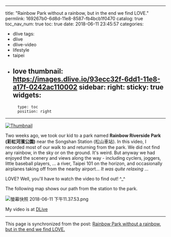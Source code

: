 
---
title: "Rainbow Park without a rainbow, but in the end we find LOVE."
permlink: 169267b0-6d8d-11e8-8587-fb4bcb1f0470
catalog: true
toc_nav_num: true
toc: true
date: 2018-06-11 23:45:57
categories:
- dlive
tags:
- dlive
- dlive-video
- lifestyle
- taipei
- love
thumbnail: https://images.dlive.io/93ecc32f-6dd1-11e8-a17f-0242ac110002
sidebar:
    right:
        sticky: true
widgets:
    -
        type: toc
        position: right
---


[![Thumbnail](https://images.dlive.io/93ecc32f-6dd1-11e8-a17f-0242ac110002)](https://dlive.io/video/deanliu/169267b0-6d8d-11e8-8587-fb4bcb1f0470)

Two weeks ago, we took our kid to a park named **Rainbow Riverside Park (彩虹河濱公園)** near the Songshan Station (松山車站). In this video, I recorded most of our walk to and returning from the park. We did not find any rainbow, in the sky or on the ground. It's weird. But anyway we had enjoyed the scenery and views along the way - including cyclers, joggers, little baseball players, ... a river, Taipei 101 on the horizon, and occasionally airplanes taking off from the nearby airport... *It was quite relaxing* ...

LOVE? Well, you'll have to watch the video to find out! ^_^

The following map shows our path from the station to the park.

![螢幕快照 2018-06-11 下午11.37.53.png](https://cdn.steemitimages.com/DQmNfjP8sxeEMgfnTK19YxNpTrwihehSLfDGuSHaqPQQLzZ/%E8%9E%A2%E5%B9%95%E5%BF%AB%E7%85%A7%202018-06-11%20%E4%B8%8B%E5%8D%8811.37.53.png)

My video is at [DLive](https://dlive.io/video/deanliu/169267b0-6d8d-11e8-8587-fb4bcb1f0470)

- - -

This page is synchronized from the post: [Rainbow Park without a rainbow, but in the end we find LOVE.](https://steemit.com/@deanliu/169267b0-6d8d-11e8-8587-fb4bcb1f0470)
